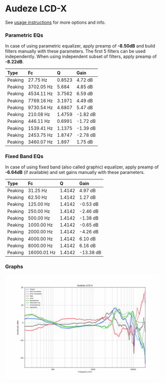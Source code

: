 # Audeze LCD-X
See [usage instructions](https://github.com/jaakkopasanen/AutoEq#usage) for more options and info.

### Parametric EQs
In case of using parametric equalizer, apply preamp of **-8.50dB** and build filters manually
with these parameters. The first 5 filters can be used independently.
When using independent subset of filters, apply preamp of **-8.22dB**.

| Type    | Fc         |      Q | Gain     |
|:--------|:-----------|:-------|:---------|
| Peaking | 27.75 Hz   | 0.8523 | 4.72 dB  |
| Peaking | 3702.05 Hz | 5.684  | 4.85 dB  |
| Peaking | 4534.11 Hz | 3.7562 | 6.59 dB  |
| Peaking | 7769.16 Hz | 3.1971 | 4.49 dB  |
| Peaking | 9730.54 Hz | 4.6807 | 5.47 dB  |
| Peaking | 210.08 Hz  | 1.4759 | -1.82 dB |
| Peaking | 446.11 Hz  | 0.6991 | -1.72 dB |
| Peaking | 1539.41 Hz | 1.1375 | -1.39 dB |
| Peaking | 2453.75 Hz | 1.8747 | -2.78 dB |
| Peaking | 3460.07 Hz | 1.897  | 1.75 dB  |

### Fixed Band EQs
In case of using fixed band (also called graphic) equalizer, apply preamp of **-6.64dB**
(if available) and set gains manually with these parameters.

| Type    | Fc          |      Q | Gain      |
|:--------|:------------|:-------|:----------|
| Peaking | 31.25 Hz    | 1.4142 | 4.97 dB   |
| Peaking | 62.50 Hz    | 1.4142 | 1.27 dB   |
| Peaking | 125.00 Hz   | 1.4142 | -0.53 dB  |
| Peaking | 250.00 Hz   | 1.4142 | -2.46 dB  |
| Peaking | 500.00 Hz   | 1.4142 | -1.38 dB  |
| Peaking | 1000.00 Hz  | 1.4142 | -0.65 dB  |
| Peaking | 2000.00 Hz  | 1.4142 | -4.26 dB  |
| Peaking | 4000.00 Hz  | 1.4142 | 6.10 dB   |
| Peaking | 8000.00 Hz  | 1.4142 | 6.16 dB   |
| Peaking | 16000.01 Hz | 1.4142 | -13.38 dB |

### Graphs
![](./Audeze%20LCD-X.png)